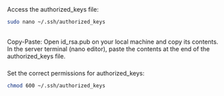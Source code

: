 ## 
Access the authorized_keys file:

```bash
sudo nano ~/.ssh/authorized_keys
```

##
Copy-Paste: Open id_rsa.pub on your local machine and copy its contents. In the server terminal (nano editor), paste the contents at the end of the authorized_keys file.

###
Set the correct permissions for authorized_keys:

```bash
chmod 600 ~/.ssh/authorized_keys
```
